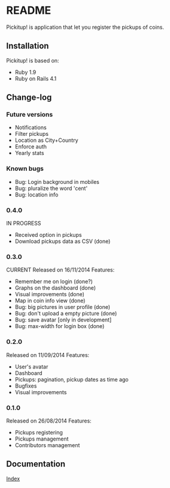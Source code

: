 # README
Pickitup! is application that let you register the pickups of coins.

## Installation

Pickitup! is based on:
 * Ruby 1.9
 * Ruby on Rails 4.1

## Change-log

### Future versions
 * Notifications
 * Filter pickups
 * Location as City+Country
 * Enforce auth
 * Yearly stats

### Known bugs
 * Bug: Login background in mobiles
 * Bug: pluralize the word 'cent'
 * Bug: location info

### 0.4.0
IN PROGRESS
 * Received option in pickups
 * Download pickups data as CSV (done)

### 0.3.0
CURRENT
Released on 16/11/2014
Features:
 * Remember me on login (done?)
 * Graphs on the dashboard (done)
 * Visual improvements (done)
 * Map in coin info view (done)
 * Bug: big pictures in user profile (done)
 * Bug: don't upload a empty picture (done)
 * Bug: save avatar [only in development]
 * Bug: max-width for login box (done)

### 0.2.0
Released on 11/09/2014
Features:
 * User's avatar
 * Dashboard
 * Pickups: pagination, pickup dates as time ago
 * Bugfixes
 * Visual improvements

### 0.1.0
Released on 26/08/2014
Features:
 * Pickups registering
 * Pickups management
 * Contributors management

## Documentation
[Index](doc/readme.md)
